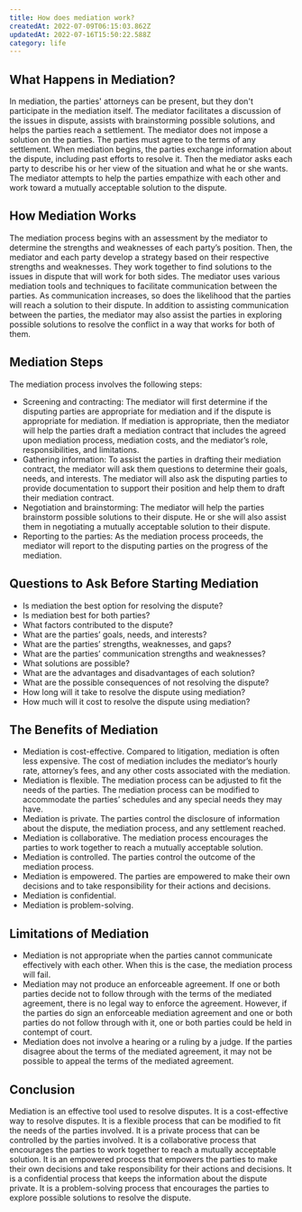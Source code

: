 ```yaml
---
title: How does mediation work?
createdAt: 2022-07-09T06:15:03.862Z
updatedAt: 2022-07-16T15:50:22.588Z
category: life
---
```


## What Happens in Mediation?

In mediation, the parties' attorneys can be present, but they don't participate in the mediation itself. The mediator facilitates a discussion of the issues in dispute, assists with brainstorming possible solutions, and helps the parties reach a settlement. The mediator does not impose a solution on the parties. The parties must agree to the terms of any settlement.
When mediation begins, the parties exchange information about the dispute, including past efforts to resolve it. Then the mediator asks each party to describe his or her view of the situation and what he or she wants. The mediator attempts to help the parties empathize with each other and work toward a mutually acceptable solution to the dispute.

## How Mediation Works

The mediation process begins with an assessment by the mediator to determine the strengths and weaknesses of each party’s position. Then, the mediator and each party develop a strategy based on their respective strengths and weaknesses. They work together to find solutions to the issues in dispute that will work for both sides.
The mediator uses various mediation tools and techniques to facilitate communication between the parties. As communication increases, so does the likelihood that the parties will reach a solution to their dispute. In addition to assisting communication between the parties, the mediator may also assist the parties in exploring possible solutions to resolve the conflict in a way that works for both of them.

## Mediation Steps

The mediation process involves the following steps:

- Screening and contracting: The mediator will first determine if the disputing parties are appropriate for mediation and if the dispute is appropriate for mediation. If mediation is appropriate, then the mediator will help the parties draft a mediation contract that includes the agreed upon mediation process, mediation costs, and the mediator’s role, responsibilities, and limitations.
- Gathering information: To assist the parties in drafting their mediation contract, the mediator will ask them questions to determine their goals, needs, and interests. The mediator will also ask the disputing parties to provide documentation to support their position and help them to draft their mediation contract.
- Negotiation and brainstorming: The mediator will help the parties brainstorm possible solutions to their dispute. He or she will also assist them in negotiating a mutually acceptable solution to their dispute.
- Reporting to the parties: As the mediation process proceeds, the mediator will report to the disputing parties on the progress of the mediation.

## Questions to Ask Before Starting Mediation

- Is mediation the best option for resolving the dispute?
- Is mediation best for both parties?
- What factors contributed to the dispute?
- What are the parties’ goals, needs, and interests?
- What are the parties’ strengths, weaknesses, and gaps?
- What are the parties’ communication strengths and weaknesses?
- What solutions are possible?
- What are the advantages and disadvantages of each solution?
- What are the possible consequences of not resolving the dispute?
- How long will it take to resolve the dispute using mediation?
- How much will it cost to resolve the dispute using mediation?

## The Benefits of Mediation

- Mediation is cost-effective. Compared to litigation, mediation is often less expensive. The cost of mediation includes the mediator’s hourly rate, attorney’s fees, and any other costs associated with the mediation.
- Mediation is flexible. The mediation process can be adjusted to fit the needs of the parties. The mediation process can be modified to accommodate the parties’ schedules and any special needs they may have.
- Mediation is private. The parties control the disclosure of information about the dispute, the mediation process, and any settlement reached.
- Mediation is collaborative. The mediation process encourages the parties to work together to reach a mutually acceptable solution.
- Mediation is controlled. The parties control the outcome of the mediation process.
- Mediation is empowered. The parties are empowered to make their own decisions and to take responsibility for their actions and decisions.
- Mediation is confidential.
- Mediation is problem-solving.

## Limitations of Mediation

- Mediation is not appropriate when the parties cannot communicate effectively with each other. When this is the case, the mediation process will fail.
- Mediation may not produce an enforceable agreement. If one or both parties decide not to follow through with the terms of the mediated agreement, there is no legal way to enforce the agreement. However, if the parties do sign an enforceable mediation agreement and one or both parties do not follow through with it, one or both parties could be held in contempt of court.
- Mediation does not involve a hearing or a ruling by a judge. If the parties disagree about the terms of the mediated agreement, it may not be possible to appeal the terms of the mediated agreement.

## Conclusion

Mediation is an effective tool used to resolve disputes. It is a cost-effective way to resolve disputes. It is a flexible process that can be modified to fit the needs of the parties involved. It is a private process that can be controlled by the parties involved. It is a collaborative process that encourages the parties to work together to reach a mutually acceptable solution. It is an empowered process that empowers the parties to make their own decisions and take responsibility for their actions and decisions. It is a confidential process that keeps the information about the dispute private. It is a problem-solving process that encourages the parties to explore possible solutions to resolve the dispute.
